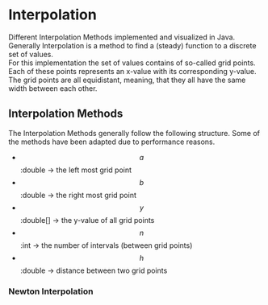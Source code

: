 # Interpolation

Different Interpolation Methods implemented and visualized in Java. \
Generally Interpolation is a method to find a (steady) function to a discrete set of values. \
For this implementation the set of values contains of so-called grid points. 
Each of these points represents an x-value with its corresponding y-value. \
The grid points are all equidistant, meaning, that they all have the same width between each other.

## Interpolation Methods

The Interpolation Methods generally follow the following structure. 
Some of the methods have been adapted due to performance reasons.
- $$a$$:double -> the left most grid point
- $$b$$:double -> the right most grid point
- $$y$$:double[] -> the y-value of all grid points
- $$n$$:int -> the number of intervals (between grid points)
- $$h$$:double -> distance between two grid points

### Newton Interpolation 
